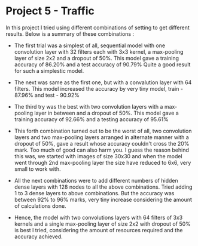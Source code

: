 # Project 5  -  Traffic

In this project I tried using different combinations of setting to get different results. Below is a summary of these combinations :

* The first trial was a simplest of all, sequential model with one convolution layer with 32 filters each with 3x3 kernel, a max-pooling layer of size 2x2 and a dropout of 50%. This model gave a training accuracy of 86.20%  and  a test accuracy of 90.79% Quite a good result for such a simplestic model.

* The next was same as the first one, but with a convalution layer with 64 filters. This model increased the accuracy by very tiny model, train - 87.96%  and  test - 90.92%

* The third try was the best with two convolution layers with a max-pooling layer in between and a dropout of 50%. This model gave a training accuracy of 92.66%  and  a testing accuracy of 95.61%

* This forth combination turned out to be the worst of all, two convolution layers and two max-pooling layers arranged in alternate manner with a dropout of 50%, gave a result whose accuracy couldn't cross the 20% mark. Too much of good can also harm you. I guess the reason behind this was, we started with images of size 30x30 and when the model went through 2nd max-pooling layer the size have reduced to 6x6, very small to work with.

* All the next combinations were to add different numbers of hidden dense layers with 128 nodes to all the above combinations. Tried adding 1 to 3 dense layers to above combinations. But the accuracy was between 92% to 96% marks, very tiny increase considering the amount of calculations done.

* Hence, the model with two convolutions layers with 64 filters of 3x3 kernels and a single max-pooling layer of size 2x2 with dropout of 50% is best I tried, considering the amount of resources required and the accuracy achieved.
